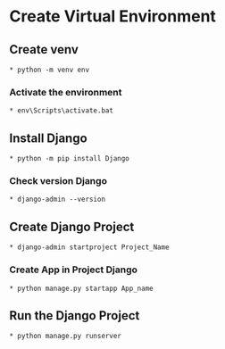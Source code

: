 # Create Virtual Environment
  ## Create venv
    * python -m venv env
  ###  Activate the environment
    * env\Scripts\activate.bat
  ## Install Django
    * python -m pip install Django
  ### Check version Django
    * django-admin --version
  ## Create Django Project
    * django-admin startproject Project_Name
  ### Create App in Project Django
    * python manage.py startapp App_name
  ## Run the Django Project
    * python manage.py runserver
  
  
